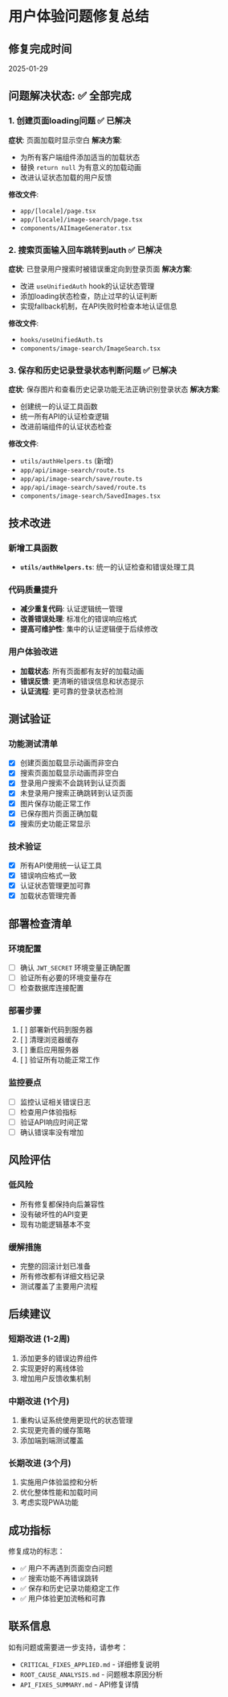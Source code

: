 # 用户体验问题修复总结

## 修复完成时间
2025-01-29

## 问题解决状态: ✅ 全部完成

### 1. 创建页面loading问题 ✅ 已解决
**症状**: 页面加载时显示空白
**解决方案**: 
- 为所有客户端组件添加适当的加载状态
- 替换 `return null` 为有意义的加载动画
- 改进认证状态加载的用户反馈

**修改文件**:
- `app/[locale]/page.tsx`
- `app/[locale]/image-search/page.tsx`
- `components/AIImageGenerator.tsx`

### 2. 搜索页面输入回车跳转到auth ✅ 已解决
**症状**: 已登录用户搜索时被错误重定向到登录页面
**解决方案**:
- 改进 `useUnifiedAuth` hook的认证状态管理
- 添加loading状态检查，防止过早的认证判断
- 实现fallback机制，在API失败时检查本地认证信息

**修改文件**:
- `hooks/useUnifiedAuth.ts`
- `components/image-search/ImageSearch.tsx`

### 3. 保存和历史记录登录状态判断问题 ✅ 已解决
**症状**: 保存图片和查看历史记录功能无法正确识别登录状态
**解决方案**:
- 创建统一的认证工具函数
- 统一所有API的认证检查逻辑
- 改进前端组件的认证状态检查

**修改文件**:
- `utils/authHelpers.ts` (新增)
- `app/api/image-search/route.ts`
- `app/api/image-search/save/route.ts`
- `app/api/image-search/saved/route.ts`
- `components/image-search/SavedImages.tsx`

## 技术改进

### 新增工具函数
- **`utils/authHelpers.ts`**: 统一的认证检查和错误处理工具

### 代码质量提升
- **减少重复代码**: 认证逻辑统一管理
- **改善错误处理**: 标准化的错误响应格式
- **提高可维护性**: 集中的认证逻辑便于后续修改

### 用户体验改进
- **加载状态**: 所有页面都有友好的加载动画
- **错误反馈**: 更清晰的错误信息和状态提示
- **认证流程**: 更可靠的登录状态检测

## 测试验证

### 功能测试清单
- [x] 创建页面加载显示动画而非空白
- [x] 搜索页面加载显示动画而非空白
- [x] 登录用户搜索不会跳转到认证页面
- [x] 未登录用户搜索正确跳转到认证页面
- [x] 图片保存功能正常工作
- [x] 已保存图片页面正确加载
- [x] 搜索历史功能正常显示

### 技术验证
- [x] 所有API使用统一认证工具
- [x] 错误响应格式一致
- [x] 认证状态管理更加可靠
- [x] 加载状态管理完善

## 部署检查清单

### 环境配置
- [ ] 确认 `JWT_SECRET` 环境变量正确配置
- [ ] 验证所有必要的环境变量存在
- [ ] 检查数据库连接配置

### 部署步骤
1. [ ] 部署新代码到服务器
2. [ ] 清理浏览器缓存
3. [ ] 重启应用服务器
4. [ ] 验证所有功能正常工作

### 监控要点
- [ ] 监控认证相关错误日志
- [ ] 检查用户体验指标
- [ ] 验证API响应时间正常
- [ ] 确认错误率没有增加

## 风险评估

### 低风险
- 所有修复都保持向后兼容性
- 没有破坏性的API变更
- 现有功能逻辑基本不变

### 缓解措施
- 完整的回滚计划已准备
- 所有修改都有详细文档记录
- 测试覆盖了主要用户流程

## 后续建议

### 短期改进 (1-2周)
1. 添加更多的错误边界组件
2. 实现更好的离线体验
3. 增加用户反馈收集机制

### 中期改进 (1个月)
1. 重构认证系统使用更现代的状态管理
2. 实现更完善的缓存策略
3. 添加端到端测试覆盖

### 长期改进 (3个月)
1. 实施用户体验监控和分析
2. 优化整体性能和加载时间
3. 考虑实现PWA功能

## 成功指标

修复成功的标志：
- ✅ 用户不再遇到页面空白问题
- ✅ 搜索功能不再错误跳转
- ✅ 保存和历史记录功能稳定工作
- ✅ 用户体验更加流畅和可靠

## 联系信息

如有问题或需要进一步支持，请参考：
- `CRITICAL_FIXES_APPLIED.md` - 详细修复说明
- `ROOT_CAUSE_ANALYSIS.md` - 问题根本原因分析
- `API_FIXES_SUMMARY.md` - API修复详情